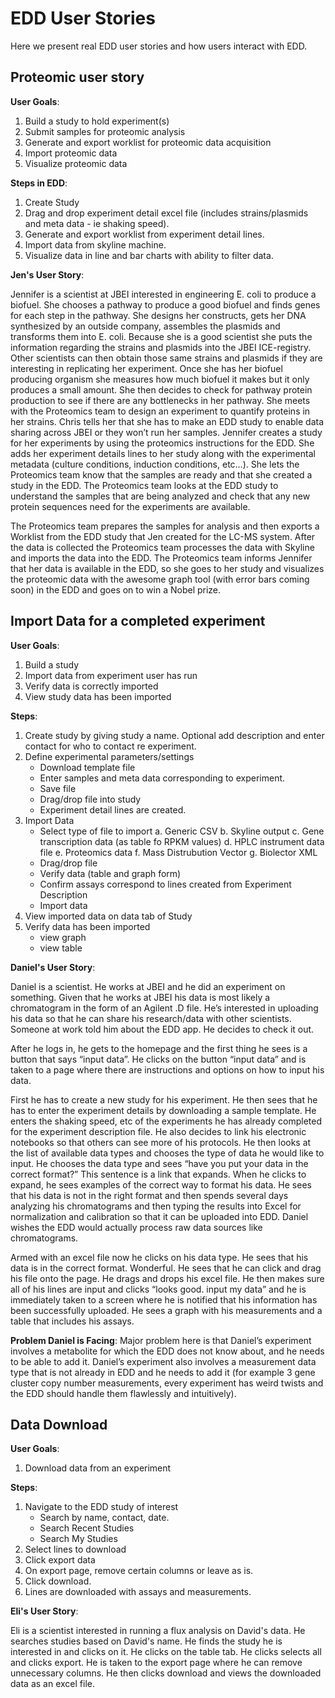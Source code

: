 # EDD User Stories

Here we present real EDD user stories and how users interact with EDD.

## Proteomic user story

**User Goals**:

1. Build a study to hold experiment(s)
2. Submit samples for proteomic analysis
3. Generate and export worklist for proteomic data acquisition
4. Import proteomic data
5. Visualize proteomic data

**Steps in EDD**:

1. Create Study
2. Drag and drop experiment detail excel file (includes strains/plasmids and meta data - ie
   shaking speed).
3. Generate and export worklist from experiment detail lines.
4. Import data from skyline machine.
5. Visualize data in line and bar charts with ability to filter data.

**Jen's User Story**:

Jennifer is a scientist at JBEI interested in engineering E. coli to produce a biofuel. She
chooses a pathway to produce a good biofuel and finds genes for each step in the pathway. She
designs her constructs, gets her DNA synthesized by an outside company, assembles the plasmids
and transforms them into E. coli. Because she is a good scientist she puts the information
regarding the strains and plasmids into the JBEI ICE-registry. Other scientists can then obtain
those same strains and plasmids if they are interesting in replicating her experiment. Once she
has her biofuel producing organism she measures how much biofuel it makes but it only produces
a small amount. She then decides to check for pathway protein production to see if there are
any bottlenecks in her pathway. She meets with the Proteomics team to design an experiment to
quantify proteins in her strains. Chris tells her that she has to make an EDD study to enable
data sharing across JBEI or they won’t run her samples. Jennifer creates a study for her
experiments by using the proteomics instructions for the EDD. She adds her experiment details
lines to her study along with the experimental metadata (culture conditions, induction conditions,
etc…). She lets the Proteomics team know that the samples are ready and that she created a study
in the EDD. The Proteomics team looks at the EDD study to understand the samples that are being
analyzed and check that any new protein sequences need for the experiments are available.

The Proteomics team prepares the samples for analysis and then exports a Worklist from the EDD
study that Jen created for the LC-MS system. After the data is collected the Proteomics team
processes the data with Skyline and imports the data into the EDD. The Proteomics team informs
Jennifer that her data is available in the EDD, so she goes to her study and visualizes the
proteomic data with the awesome graph tool (with error bars coming soon) in the EDD and goes on
to win a Nobel prize.

## Import Data for a completed experiment

**User Goals**:

1. Build a study
2. Import data from experiment user has run
3. Verify data is correctly imported
4. View study data has been imported

**Steps**:

1. Create study by giving study a name. Optional add description and enter contact for who to
   contact re experiment.
2. Define experimental parameters/settings
    - Download template file
    - Enter samples and meta data corresponding to experiment.
    - Save file
    - Drag/drop file into study
    - Experiment detail lines are created.
3. Import Data
    - Select type of file to import
      a. Generic CSV
      b. Skyline output
      c. Gene transcription data (as table fo RPKM values)
      d. HPLC instrument data file
      e. Proteomics data
      f. Mass Distrubution Vector
      g. Biolector XML
    - Drag/drop file
    - Verify data (table and graph form)
    - Confirm assays correspond to lines created from Experiment Description
    - Import data
4. View imported data on data tab of Study
5. Verify data has been imported
    - view graph
    - view table

**Daniel's User Story**:

Daniel is a scientist. He works at JBEI and he did an experiment on something. Given that
he works at JBEI his data is most likely a chromatogram in the form of an Agilent .D file. He’s
interested in uploading his data so that he can share his research/data with other scientists.
Someone at work told him about the EDD app. He decides to check it out.

After he logs in, he gets to the homepage and the first thing he sees is a button that says
“input data”. He clicks on the button “input data” and is taken to a page where there are
instructions and options on how to input his data.

First he has to create a new study for his experiment. He then sees that he has to enter the
experiment details by downloading a sample template. He enters the shaking speed, etc of the
experiments he has already completed for the experiment description file. He also decides to
link his electronic notebooks so that others can see more of his protocols. He then looks at
the list of available data types and chooses the type of data he would like to input. He chooses
the data type and sees “have you put your data in the correct format?” This sentence is a
link that expands. When he clicks to expand, he sees examples of the correct way to format
his data. He sees that his data is not in the right format and then spends several days
analyzing his chromatograms and then typing the results into Excel for normalization and
calibration so that it can be uploaded into EDD. Daniel wishes the EDD would actually process
raw data sources like chromatograms.

Armed with an excel file now he clicks on his data type. He sees that his data is in the correct
format. Wonderful. He sees that he can click and drag his file onto the page. He drags and drops
his excel file. He then makes sure all of his lines are input and clicks
“looks good. input my data” and he is immediately taken to a screen where he is notified that
his information has been successfully uploaded. He sees a graph with his measurements and
a table that includes his assays.

**Problem Daniel is Facing**:
Major problem here is that Daniel’s experiment involves a metabolite for which the EDD does
not know about, and he needs to be able to add it. Daniel’s experiment also involves a
measurement data type that is not already in EDD and he needs to add it (for example 3 gene
cluster copy number measurements, every experiment has weird twists and the EDD should handle
them flawlessly and intuitively).

## Data Download

**User Goals**:

1. Download data from an experiment

**Steps**:

1. Navigate to the EDD study of interest
    - Search by name, contact, date.
    - Search Recent Studies
    - Search My Studies
2. Select lines to download
3. Click export data
4. On export page, remove certain columns or leave as is.
5. Click download.
6. Lines are downloaded with assays and measurements.

**Eli's User Story**:

Eli is a scientist interested in running a flux analysis on David's data. He searches studies
based on David's name. He finds the study he is interested in and clicks on it. He clicks on
the table tab. He clicks selects all and clicks export. He is taken to the export page where he
can remove unnecessary columns. He then clicks download and views the downloaded data as
an excel file.
